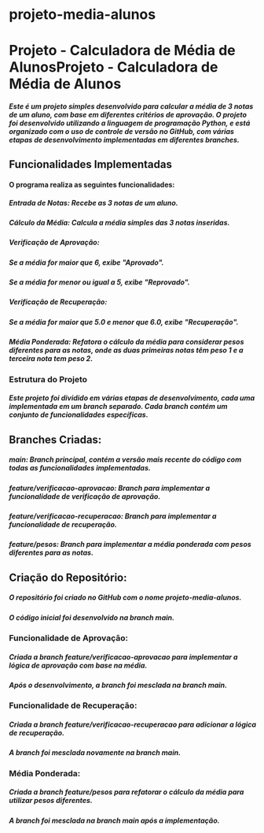 # projeto-media-alunos

    
# Projeto - Calculadora de Média de AlunosProjeto - Calculadora de Média de Alunos
##### Este é um projeto simples desenvolvido para calcular a média de 3 notas de um aluno, com base em diferentes critérios de aprovação. O projeto foi desenvolvido utilizando a linguagem de programação Python, e está organizado com o uso de controle de versão no GitHub, com várias etapas de desenvolvimento implementadas em diferentes branches.


## Funcionalidades Implementadas
#### O programa realiza as seguintes funcionalidades:

##### Entrada de Notas: Recebe as 3 notas de um aluno.
##### Cálculo da Média: Calcula a média simples das 3 notas inseridas.
##### Verificação de Aprovação:
##### Se a média for maior que 6, exibe "Aprovado".
##### Se a média for menor ou igual a 5, exibe "Reprovado".
##### Verificação de Recuperação:
##### Se a média for maior que 5.0 e menor que 6.0, exibe "Recuperação".
#####  Média Ponderada: Refatora o cálculo da média para considerar pesos diferentes para as notas, onde as duas primeiras notas têm peso 1 e a terceira nota tem peso 2.
### Estrutura do Projeto
##### Este projeto foi dividido em várias etapas de desenvolvimento, cada uma implementada em um branch separado. Cada branch contém um conjunto de funcionalidades específicas.

## Branches Criadas:
##### main: Branch principal, contém a versão mais recente do código com todas as funcionalidades implementadas.
##### feature/verificacao-aprovacao: Branch para implementar a funcionalidade de verificação de aprovação.
##### feature/verificacao-recuperacao: Branch para implementar a funcionalidade de recuperação.
##### feature/pesos: Branch para implementar a média ponderada com pesos diferentes para as notas.

## Criação do Repositório:

##### O repositório foi criado no GitHub com o nome projeto-media-alunos.
##### O código inicial foi desenvolvido na branch main.
### Funcionalidade de Aprovação:

##### Criada a branch feature/verificacao-aprovacao para implementar a lógica de aprovação com base na média.
##### Após o desenvolvimento, a branch foi mesclada na branch main.
### Funcionalidade de Recuperação:

##### Criada a branch feature/verificacao-recuperacao para adicionar a lógica de recuperação.
##### A branch foi mesclada novamente na branch main.
### Média Ponderada:

##### Criada a branch feature/pesos para refatorar o cálculo da média para utilizar pesos diferentes.
##### A branch foi mesclada na branch main após a implementação.